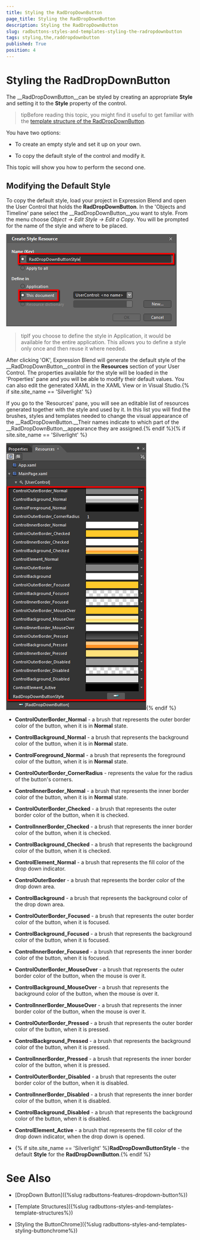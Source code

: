 ```yaml
---
title: Styling the RadDropDownButton
page_title: Styling the RadDropDownButton
description: Styling the RadDropDownButton
slug: radbuttons-styles-and-templates-styling-the-radropdownbutton
tags: styling,the,raddropdownbutton
published: True
position: 4
---
```


# Styling the RadDropDownButton



The __RadDropDownButton__can be styled by creating an appropriate __Style__ and setting it to the __Style__ property of the control. 

>tipBefore reading this topic, you might find it useful to get familiar with the 
       [template structure of the RadDropDownButton](B6227BAF-51F3-46F2-9E66-C07EB599A4E0#RadDropDownButton).

You have two options:

* To create an empty style and set it up on your own. 

* To copy the default style of the control and modify it.

This topic will show you how to perform the second one.

## Modifying the Default Style

To copy the default style, load your project in Expression Blend and open the User Control that holds the __RadDropDownButton__. In the 'Objects and Timeline' pane select the __RadDropDownButton__you want to style. From the menu choose *Object -> Edit Style -> Edit a Copy*. You will be prompted for the name of the style and where to be placed.

![](images/Buttons_DropDownButton_CreateStyle.png)

>tipIf you choose to define the style in Application, it would be available for the entire application. This allows you to define a style only once and then reuse it where needed.

After clicking 'OK', Expression Blend will generate the default style of the __RadDropDownButton__control in the __Resources__ section of your User Control. The properties available for the style will be loaded in the 'Properties' pane and you will be able to modify their default values. You can also edit the generated XAML in the XAML View or in Visual Studio.{% if site.site_name == 'Silverlight' %}

If you go to the 'Resources' pane, you will see an editable list of resources generated together with the style and used by it. In this list you will find the brushes, styles and templates needed to change the visual appearance of the __RadDropDownButton.__Their names indicate to which part of the __RadDropDownButton__appearance they are assigned.{% endif %}{% if site.site_name == 'Silverlight' %}

![](images/Buttons_DropDownButton_Resources.png){% endif %}

* __ControlOuterBorder_Normal__ - a brush that represents the outer border color of the button, when it is in __Normal__ state.

* __ControlBackground_Normal__ - a brush that represents the background color of the button, when it is in __Normal__ state.

* __ControlForeground_Normal__ - a brush that represents the foreground color of the button, when it is in __Normal__ state.

* __ControlOuterBorder_CornerRadius__ - represents the value for the radius of the button's corners.

* __ControlInnerBorder_Normal__ -  a brush that represents the inner border color of the button, when it is in __Normal__ state.

* __ControlOuterBorder_Checked__ - a brush that represents the outer border color of the button, when it is checked.

* __ControlInnerBorder_Checked__ - a brush that represents the inner border color of the button, when it is checked.

* __ControlBackground_Checked__ - a brush that represents the background color of the button, when it is checked.

* __ControlElement_Normal__ - a brush that represents the fill color of the drop down indicator.

* __ControlOuterBorder__ - a brush that represents the border color of the drop down area.

* __ControlBackground__ - a brush that represents the background color of the drop down area.

* __ControlOuterBorder_Focused__ -  a brush that represents the outer border color of the button, when it is focused.

* __ControlBackground_Focused__ - a brush that represents the background color of the button, when it is focused.

* __ControlInnerBorder_Focused__ - a brush that represents the inner border color of the button, when it is focused.

* __ControlOuterBorder_MouseOver__ - a brush that represents the outer border color of the button, when the mouse is over it.

* __ControlBackground_MouseOver__ - a brush that represents the background color of the button, when the mouse is over it.

* __ControlInnerBorder_MouseOver__ - a brush that represents the inner border color of the button, when the mouse is over it.

* __ControlOuterBorder_Pressed__ - a brush that represents the outer border color of the button, when it is pressed.

* __ControlBackground_Pressed__ - a brush that represents the background color of the button, when it is pressed.

* __ControlInnerBorder_Pressed__ - a brush that represents the inner border color of the button, when it is pressed.

* __ControlOuterBorder_Disabled__ - a brush that represents the outer border color of the button, when it is disabled.

* __ControlInnerBorder_Disabled__ - a brush that represents the inner border color of the button, when it is disabled.

* __ControlBackground_Disabled__ - a brush that represents the background color of the button, when it is disabled.

* __ControlElement_Active__ - a brush that represents the fill color of the drop down indicator, when the drop down is opened.

* {% if site.site_name == 'Silverlight' %}__RadDropDownButtonStyle__ - the default __Style__ for the __RadDropDownButton__.{% endif %}

# See Also

 * [DropDown Button]({%slug radbuttons-features-dropdown-button%})

 * [Template Structures]({%slug radbuttons-styles-and-templates-template-structures%})

 * [Styling the ButtonChrome]({%slug radbuttons-styles-and-templates-styling-buttonchrome%})
